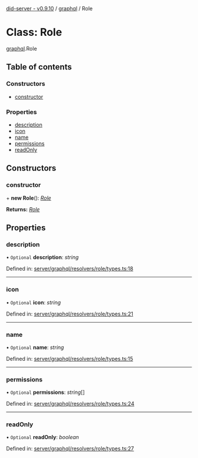 [did-server - v0.9.10](../README.md) / [graphql](../modules/graphql.md) / Role

# Class: Role

[graphql](../modules/graphql.md).Role

## Table of contents

### Constructors

- [constructor](graphql.role.md#constructor)

### Properties

- [description](graphql.role.md#description)
- [icon](graphql.role.md#icon)
- [name](graphql.role.md#name)
- [permissions](graphql.role.md#permissions)
- [readOnly](graphql.role.md#readonly)

## Constructors

### constructor

\+ **new Role**(): [*Role*](graphql.role.md)

**Returns:** [*Role*](graphql.role.md)

## Properties

### description

• `Optional` **description**: *string*

Defined in: [server/graphql/resolvers/role/types.ts:18](https://github.com/Puzzlepart/did/blob/dev/server/graphql/resolvers/role/types.ts#L18)

___

### icon

• `Optional` **icon**: *string*

Defined in: [server/graphql/resolvers/role/types.ts:21](https://github.com/Puzzlepart/did/blob/dev/server/graphql/resolvers/role/types.ts#L21)

___

### name

• `Optional` **name**: *string*

Defined in: [server/graphql/resolvers/role/types.ts:15](https://github.com/Puzzlepart/did/blob/dev/server/graphql/resolvers/role/types.ts#L15)

___

### permissions

• `Optional` **permissions**: *string*[]

Defined in: [server/graphql/resolvers/role/types.ts:24](https://github.com/Puzzlepart/did/blob/dev/server/graphql/resolvers/role/types.ts#L24)

___

### readOnly

• `Optional` **readOnly**: *boolean*

Defined in: [server/graphql/resolvers/role/types.ts:27](https://github.com/Puzzlepart/did/blob/dev/server/graphql/resolvers/role/types.ts#L27)
